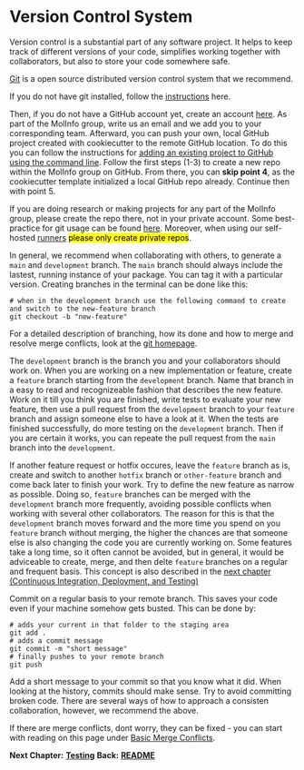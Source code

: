 # Version Control System

Version control is a substantial part of any software project. It helps to keep track of different versions of your code, simplifies working together with collaborators, but also to store your code somewhere safe.

[Git](https://git-scm.com/) is a open source distributed version control system that we recommend.

If you do not have git installed, follow the [instructions](https://git-scm.com/downloads) here.

Then, if you do not have a GitHub account yet, create an account [here](https://github.com/).
As part of the MolInfo group, write us an email and we add you to your corresponding team.
Afterward, you can push your own, local GitHub project created with cookiecutter to the remote GitHub location.
To do this you can follow the instructions for [adding an existing project to GitHub using the command line](https://docs.github.com/en/get-started/importing-your-projects-to-github/importing-source-code-to-github/adding-locally-hosted-code-to-github#adding-a-local-repository-to-github-using-git). Follow the first steps (1-3) to create a new repo within the MolInfo group on GitHub. From there, you can **skip point 4**, as the cookiecutter template initialized a local GitHub repo already.
Continue then with point 5.

If you are doing research or making projects for any part of the MolInfo group, please create the repo there, not in your private account.
Some best-practice for git usage can be found [here](https://deepsource.io/blog/git-best-practices/).
Moreover, when using our self-hosted [runners](https://docs.github.com/en/actions/hosting-your-own-runners/about-self-hosted-runners) <mark>please only create private repos</mark>.

In general, we recommend when collaborating with others, to generate a `main` and `development` branch.
The `main` branch should always include the lastest, running instance of your package. You can tag it with a particular version.
Creating branches in the terminal can be done like this:
```
# when in the development branch use the following command to create and switch to the new-feature branch 
git checkout -b "new-feature"
```
For a detailed description of branching, how its done and how to merge and resolve merge conflicts, look at the [git homepage](https://git-scm.com/book/en/v2/Git-Branching-Basic-Branching-and-Merging).

The `development` branch is the branch you and your collaborators should work on.
When you are working on a new implementation or feature, create a `feature` branch starting from the `development` branch. Name that branch in a easy to read and recognizeable fashion that describes the new feature.
Work on it till you think you are finished, write tests to evaluate your new feature, then use a pull request from the `development` branch to your `feature` branch and assign someone else to have a look at it.
When the tests are finished successfully, do more testing on the `development` branch. Then if you are certain it works, you can repeate the pull request from the `main` branch into the `development`.

If another feature request or hotfix occures, leave the `feature` branch as is, create and switch to another `hotfix` branch or `other-feature` branch and come back later to finish your work.
Try to define the new feature as narrow as possible. Doing so, `feature` branches can be merged with the `development` branch more frequently, avoiding possible conflicts when working with several other collaborators. The reason for this is that the `development` branch moves forward and the more time you spend on you `feature` branch without merging, the higher the chances are that someone else is also changing the code you are currently working on. 
Some features take a long time, so it often cannot be avoided, but in general, it would be adviceable to create, merge, and then delte `feature` branches on a regular and frequent basis.
This concept is also described in the [next chapter (Continuous Integration, Deployment, and Testing)](https://github.com/molinfo-vienna/wiki/blob/main/CI_CD_TEST.md)

Commit on a regular basis to your remote branch. This saves your code even if your machine somehow gets busted. This can be done by:
```
# adds your current in that folder to the staging area
git add .
# adds a commit message
git commit -m "short message"
# finally pushes to your remote branch
git push
```    
Add a short message to your commit so that you know what it did. When looking at the history, commits should make sense.
Try to avoid committing broken code.
There are several ways of how to approach a consisten collaboration, however, we recommend the above.

If there are merge conflicts, dont worry, they can be fixed - you can start with reading on this page under [Basic Merge Conflicts](https://git-scm.com/book/en/v2/Git-Branching-Basic-Branching-and-Merging).


__Next Chapter:__ [__Testing__](/TEST.md)
__Back:__ [__README__](/README.md)